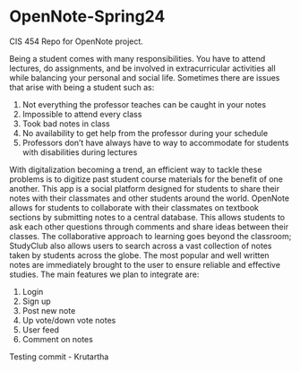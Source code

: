 # OpenNote-Spring24
CIS 454 Repo for OpenNote project. 

Being a student comes with many responsibilities. You have to attend lectures, do assignments, and be involved in extracurricular activities all while balancing your personal and social life. Sometimes there are issues that arise with being a student such as: 
  1. Not everything the professor teaches can be caught in your notes
  2. Impossible to attend every class
  3. Took bad notes in class
  4. No availability to get help from the professor during your schedule
  5. Professors don’t have always have to way to accommodate for students with disabilities during lectures

With digitalization becoming a trend, an efficient way to tackle these problems is to digitize past student course materials for the benefit of one another. This app is a social platform designed for students to share their notes with their classmates and other students around the world. 
OpenNote allows for students to collaborate with their classmates on textbook sections by submitting notes to a central database. This allows students to ask each other questions through comments and share ideas between their classes. 
The collaborative approach to learning goes beyond the classroom; StudyClub also allows users to search across a vast collection of notes taken by students across the globe. The most popular and well written notes are immediately brought to the user to ensure reliable and effective studies.
The main features we plan to integrate are:
  1. Login
  2. Sign up
  3. Post new note
  4. Up vote/down vote notes
  5. User feed
  6. Comment on notes



Testing commit - Krutartha
